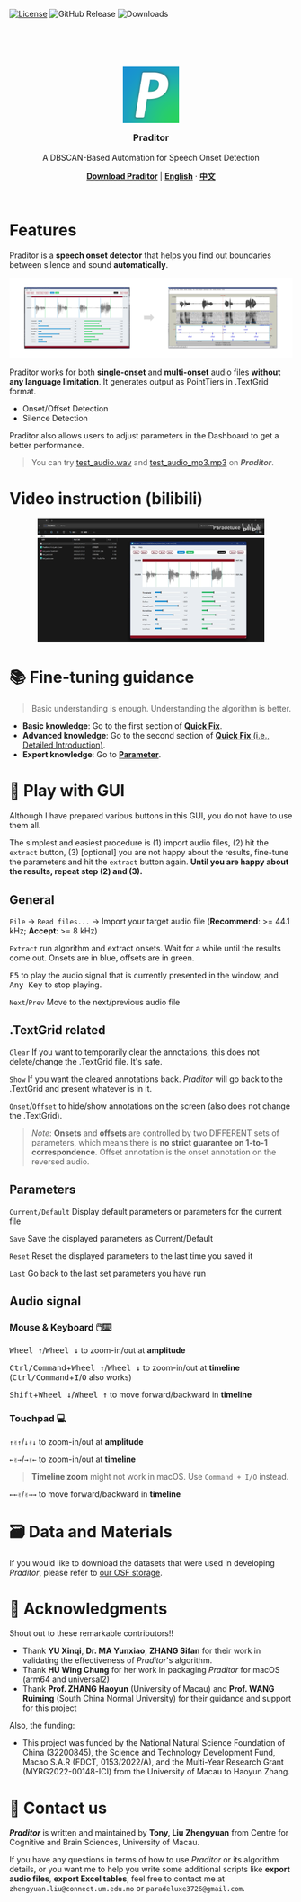 
[![License](https://img.shields.io/badge/License-MIT-blue.svg)](https://opensource.org/licenses/MIT)
![GitHub Release](https://img.shields.io/github/v/release/Paradeluxe/Praditor)
![Downloads](https://img.shields.io/github/downloads/Paradeluxe/Praditor/total)


<h3>
    <br/>
    <br/>
</h3>


<h3 align="center">


<p align="center">
  <a href="https://github.com/Paradeluxe/Praditor">
    <img align="center" src="icon.png" alt="Praditor_icon" width="100" height="100">
  </a>
</p>

<p align="center">
Praditor
</p>
</h3>

<p align="center">
A DBSCAN-Based Automation for Speech Onset Detection
</p>


  <p align="center">
    <a href="https://github.com/Paradeluxe/Praditor/releases"><strong>Download Praditor</strong></a>
     | 
    <a href="https://github.com/Paradeluxe/Praditor/blob/master/README.md"><strong>English</strong></a>
     · 
    <a href="https://github.com/Paradeluxe/Praditor/blob/master/README_zh.md"><strong>中文</strong></a>

  </p>

<br/>


# Features
Praditor is a **speech onset detector** that helps you find out boundaries between silence and sound **automatically**.

![audio2textgrid.png](instructions/audio2textgrid.png)

Praditor works for both **single-onset** and **multi-onset** audio files **without any language limitation**. 
It generates output as PointTiers in .TextGrid format. 

 - Onset/Offset Detection
 - Silence Detection

Praditor also allows users to adjust parameters in the Dashboard to get a better performance.

> You can try [test_audio.wav](https://github.com/Paradeluxe/Praditor/raw/master/test_audio/test_audio.wav) and 
> [test_audio_mp3.mp3](https://github.com/Paradeluxe/Praditor/raw/master/test_audio/test_audio_mp3.mp3) on _**Praditor**_.

# Video instruction (bilibili)
<div align="center">
  <a href="https://www.bilibili.com/video/BV1i3QPYkEzP/?share_source=copy_web&vd_source=04f6059f57092624c36ac4e9fc1efe10">
    <img src="instructions/Praditor_intro_cover.png" alt="Praditor_intro_cover" style="width:80%;">
  </a>
</div>


# 📚 Fine-tuning guidance

> Basic understanding is enough. Understanding the algorithm is better.

- **Basic knowledge**: Go to the first section of [**Quick Fix**](markdown/quick_fix.md).
- **Advanced knowledge**: Go to the second section of [**Quick Fix** (i.e., Detailed Introduction)](markdown/quick_fix.md#detailed-introduction).
- **Expert knowledge**: Go to [**Parameter**](./markdown/params.md).


# 🙌 Play with GUI

Although I have prepared various buttons in this GUI, you do not have to use them all.

The simplest and easiest procedure is (1) import audio files, (2) hit the `extract` button,
(3) [optional] you are not happy about the results, fine-tune the parameters and hit the `extract` button again. 
**Until you are happy about the results, repeat step (2) and (3).**

## General

`File` -> `Read files...` -> Import your target audio file (**Recommend**: >= 44.1 kHz; **Accept**: >= 8 kHz)

`Extract` run algorithm and extract onsets. Wait for a while until the results come out. Onsets are in blue, offsets are in green.

<kbd>F5</kbd> to play the audio signal that is currently presented in the window, and <kbd>Any Key</kbd> to stop playing.

`Next`/`Prev` Move to the next/previous audio file

## .TextGrid related

`Clear` If you want to temporarily clear the annotations, this does not delete/change the .TextGrid file. It's safe.

`Show` If you want the cleared annotations back. _Praditor_ will go back to the .TextGrid and present whatever is in it.

`Onset`/`Offset` to hide/show annotations on the screen (also does not change the .TextGrid). 
> _Note_: **Onsets** and **offsets** are controlled by two DIFFERENT sets of parameters, 
> which means there is **no strict guarantee on 1-to-1 correspondence**.
> Offset annotation is the onset annotation on the reversed audio.

## Parameters 

`Current/Default` Display default parameters or parameters for the current file

`Save` Save the displayed parameters as Current/Default

`Reset` Reset the displayed parameters to the last time you saved it

`Last` Go back to the last set parameters you have run


## Audio signal

### Mouse & Keyboard 🖱️⌨️ 
<kbd>Wheel ↑</kbd>/<kbd>Wheel ↓</kbd> to zoom-in/out at **amplitude**

<kbd>Ctrl/Command</kbd>+<kbd>Wheel ↑</kbd>/<kbd>Wheel ↓</kbd> to zoom-in/out at **timeline** (<kbd>Ctrl/Command</kbd>+<kbd>I</kbd>/<kbd>O</kbd> also works)

<kbd>Shift</kbd>+<kbd>Wheel ↓</kbd>/<kbd>Wheel ↑</kbd> to move forward/backward in **timeline**


### Touchpad 💻
`↑✌↑`/`↓✌↓` to zoom-in/out at **amplitude**

`←✌→`/`→✌←` to zoom-in/out at **timeline**
> **Timeline zoom** might not work in macOS. Use `Command + I/O` instead.

`←←✌`/`✌→→` to move forward/backward in **timeline** 



# 🗃️ Data and Materials

If you would like to download the datasets that were used in developing _Praditor_, please refer to [our OSF storage](https://osf.io/9se8r/).


# 🙌 Acknowledgments
Shout out to these remarkable contributors!!
- Thank **YU Xinqi**, **Dr. MA Yunxiao**, **ZHANG Sifan** for their work in validating the effectiveness of _Praditor_'s algorithm.
- Thank **HU Wing Chung** for her work in packaging _Praditor_ for macOS (arm64 and universal2)
- Thank **Prof. ZHANG Haoyun** (University of Macau) and **Prof. WANG Ruiming** (South China Normal University) for their guidance and support for this project

Also, the funding:
- This project was funded by the National Natural Science Foundation of China (32200845),
the Science and Technology Development Fund, Macao S.A.R (FDCT, 0153/2022/A), and the Multi-Year Research Grant (MYRG2022-00148-ICI) from the University of Macau to Haoyun Zhang.

  
# 📨 Contact us
_**Praditor**_ is written and maintained by **Tony, Liu Zhengyuan** from Centre for Cognitive and Brain Sciences, University of Macau.

If you have any questions in terms of how to use _Praditor_ or its algorithm details, or you want me to help you write some additional
scripts like **export audio files**, **export Excel tables**,
feel free to contact me at `zhengyuan.liu@connect.um.edu.mo` or `paradeluxe3726@gmail.com`.

